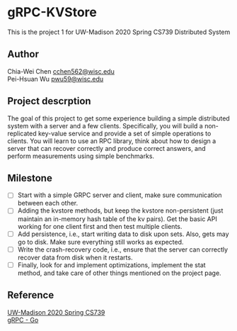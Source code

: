 # gRPC-KVStore
This is the project 1 for UW-Madison 2020 Spring CS739 Distributed System

## Author
Chia-Wei Chen cchen562@wisc.edu <br>
Pei-Hsuan Wu  pwu59@wisc.edu

## Project descrption
The goal of this project to get some experience building a simple distributed system with a server and a few clients. Specifically, you will build a non-replicated key-value service and provide a set of simple operations to clients. You will learn to use an RPC library, think about how to design a server that can recover correctly and produce correct answers, and perform measurements using simple benchmarks.

## Milestone
- [ ] Start with a simple GRPC server and client, make sure communication between each other.
- [ ] Adding the kvstore methods, but keep the kvstore non-persistent (just maintain an in-memory hash table of the kv pairs). Get the basic API working for one client first and then test multiple clients.
- [ ] Add persistence, i.e., start writing data to disk upon sets. Also, gets may go to disk. Make sure everything still works as expected.
- [ ] Write the crash-recovery code, i.e., ensure that the server can correctly recover data from disk when it restarts.
- [ ] Finally, look for and implement optimizations, implement the stat method, and take care of other things mentioned on the project page.

## Reference
[UW-Madison 2020 Spring CS739](http://pages.cs.wisc.edu/~ra/Classes/739-sp20/index.html) <br>
[gRPC - Go](https://grpc.io/docs/quickstart/go/)

